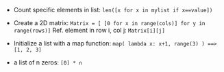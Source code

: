 * Count specific elements in list: `len([x for x in mylist if x==value])`

* Create a 2D matrix: `Matrix = [ [0 for x in range(cols)] for y in range(rows)]`
  Ref. element in row i, col j: `Matrix[i][j]`
  
* Initialize a list with a map function: `map( lambda x: x+1, range(3) ) ==> [1, 2, 3]`

* a list of n zeros: `[0] * n`

